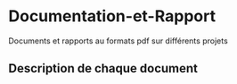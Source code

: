 # Documentation-et-Rapport
Documents et rapports au formats pdf sur différents projets

## Description de chaque document
